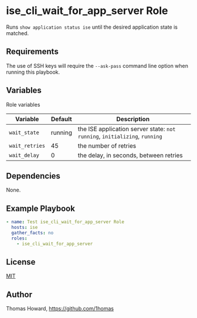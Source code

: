 # ise_cli_wait_for_app_server Role

Runs `show application status ise` until the desired application state is matched.

## Requirements

The use of SSH keys will require the `--ask-pass` command line option when running this playbook.

## Variables

Role variables

| Variable       | Default | Description |
| -------------- | ------- | ----------- |
| `wait_state`   | running | the ISE application server state: `not running`, `initializing`, `running` |
| `wait_retries` | 45      | the number of retries |
| `wait_delay`   | 0       | the delay, in seconds, between retries |

## Dependencies

None.

## Example Playbook

```yaml
- name: Test ise_cli_wait_for_app_server Role 
  hosts: ise
  gather_facts: no
  roles:
    - ise_cli_wait_for_app_server
```

## License

[MIT](https://mit-license.org/)

## Author

Thomas Howard, <https://github.com/1homas>
